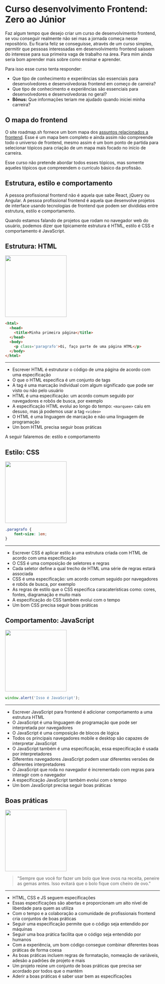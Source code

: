 # Curso desenvolvimento Frontend: Zero ao Júnior

Faz algum tempo que desejo criar um curso de desenvolvimento frontend, se vou conseguir realmente não sei mas a jornada começa nesse repositório.
Eu ficaria feliz se conseguisse, através de um curso simples, permitir que pessoas interessadas em desenvolvimento frontend saíssem do interesse para sua primeira vaga de trabalho na área. Para mim ainda seria bom aprender mais sobre como ensinar e aprender.

Para isso esse curso tenta responder:

* Que tipo de conhecimento e experiências são essenciais para desenvolvedores e desenvolvedoras frontend em começo de carreira?
* Que tipo de conhecimento e experiências são essenciais para desenvolvedores e desenvolvedoras no geral?
* **Bônus:** Que informações teriam me ajudado quando iniciei minha carreira?

## O mapa do frontend

O site roadmap.sh fornece um bom mapa dos [assuntos relacionados a frontend](https://roadmap.sh/frontend).
Esse é um mapa bem completo e ainda assim não compreende todo o universo de frontend, mesmo assim é um bom ponto de partida para selecionar tópicos para criação de um mapa mais focado no início de carreira.

Esse curso não pretende abordar todos esses tópicos, mas somente aqueles tópicos que compreendem o currículo básico da profissão.

## Estrutura, estilo e comportamento

A pessoa profissional frontend não é aquela que sabe React, jQuery ou Angular. 
A pessoa profissional frontend é aquela que desenvolve projetos de interface usando tecnologias de frontend que podem ser divididas entre estrutura, estilo e comportamento.

Quando estamos falando de projetos que rodam no navegador web do usuário, podemos dizer que tipicamente estrutura é HTML, estilo é CSS e comportamento é JavaScript.

## Estrutura: HTML
<img src="https://openclipart.org/image/400px/175132" width="200">

```HTML
<html>
  <head>
    <title>Minha primeira página</title>
  </head>
  <body>
    <p class='paragrafo'>Oi, faço parte de uma página HTML</p>
  </body>
</html>
```

---

* Escrever HTML é estruturar o código de uma página de acordo com uma especificação
* O que o HTML especifica é um conjunto de tags
* A tag é uma marcação individual com algum significado que pode ser visto ou não pelo usuário
* HTML é uma especificação: um acordo comum seguido por navegadores e robôs de busca, por exemplo
* A especificação HTML evolui ao longo do tempo: `<marquee>` caiu em desuso, mas já podemos usar a tag `<video>`
* O HTML é uma linguagem de marcação e não uma linguagem de programação
* Um bom HTML precisa seguir boas práticas

<!-- fim da lista -->
A seguir falaremos de: estilo e comportamento

## Estilo: CSS
<img src="https://openclipart.org/image/400px/174634" width="200">

```CSS
.paragrafo {
    font-size: 1em;	
}
```

---

* Escrever CSS é aplicar estilo a uma estrutura criada com HTML de acordo com uma especificação
* O CSS é uma composição de seletores e regras
* Cada seletor define a qual trecho de HTML uma série de regras estará associada
* CSS é uma especificação: um acordo comum seguido por navegadores e robôs de busca, por exemplo
* As regras de estilo que o CSS especifica caracaterísticas como: cores, fontes, diagramação e muito mais
* A especificação do CSS também evolui com o tempo
* Um bom CSS precisa seguir boas práticas

## Comportamento: JavaScript
<img src="https://openclipart.org/image/400px/174987" width="200">

```JavaScript
window.alert('Isso é JavaScript');
```
---

* Escrever JavaScript para frontend é adicionar comportamento a uma estrutura HTML
* O JavaScript é uma linguagem de programação que pode ser interpretada por navegadores
* O JavaScript é uma composição de blocos de lógica
* Todos os principais navegadores mobile e desktop são capazes de interpretar JavaScript
* O JavaScript também é uma especificação, essa especificação é usada por interpretadores
* Diferentes navegadores JavaScript podem usar diferentes versões de diferentes interpretadores
* O JavaScript que roda no navegador é incrementado com regras para interagir com o navegador
* A especificação JavaScript também evolui com o tempo
* Um bom JavaScript precisa seguir boas práticas

## Boas práticas

<img src="https://openclipart.org/image/400px/174110" width="200">

> "Sempre que você for fazer um bolo que leve ovos na receita, peneire as gemas antes. Isso evitará que o bolo fique com cheiro de ovo."

---

* HTML, CSS e JS seguem especificações
* Essas especificações são abertas e proporcionam um alto nível de liberdade para quem as utiliza
* Com o tempo e a colaboração a comunidade de profissionais frontend cria conjuntos de boas práticas
* Seguir uma especificação permite que o código seja entendido por máquinas
* Seguir uma boa prática facilita que o código seja entendido por humanos
* Com a experiência, um bom código consegue combinar diferentes boas práticas de forma coesa
* As boas práticas incluem regras de formatação, nomeação de variáveis, adesão a padrões de projeto e mais
* Um projeto reúne um conjunto de boas práticas que precisa ser acordado por todos que o mantém
* Aderir a boas práticas é saber usar bem as especificações
